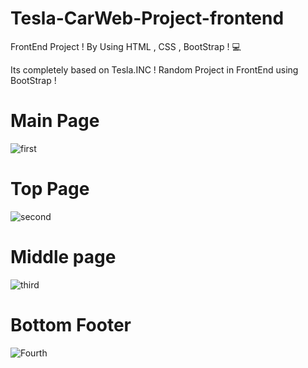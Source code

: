 # Tesla-CarWeb-Project-frontend

FrontEnd Project ! By Using HTML , CSS , BootStrap ! 💻


Its completely based on Tesla.INC ! 
Random Project in FrontEnd using BootStrap ! 

# Main Page 
![first](https://user-images.githubusercontent.com/51916493/102099742-9f8b2680-3e4e-11eb-923f-d0c8ebd2c3c1.jpg)
# Top Page
![second](https://user-images.githubusercontent.com/51916493/102099829-bd588b80-3e4e-11eb-9214-24793dba2c2c.jpg)
#  Middle page
![third](https://user-images.githubusercontent.com/51916493/102100191-293af400-3e4f-11eb-87cc-767c5a9a3f58.jpg)
# Bottom Footer 
![Fourth](https://user-images.githubusercontent.com/51916493/102100529-8a62c780-3e4f-11eb-8449-14c8107dbb5e.jpg)
